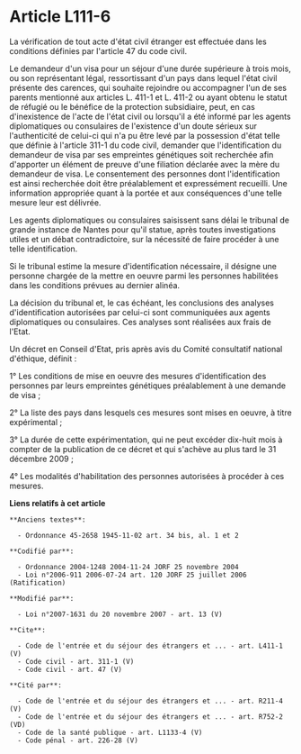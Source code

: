 # Article L111-6

La vérification de tout acte d'état civil étranger est effectuée dans les conditions définies par l'article 47 du code
civil. 

Le demandeur d'un visa pour un séjour d'une durée supérieure à trois mois, ou son représentant légal, ressortissant d'un pays
dans lequel l'état civil présente des carences, qui souhaite rejoindre ou accompagner l'un de ses parents mentionné aux
articles L. 411-1 et L. 411-2 ou ayant obtenu le statut de réfugié ou le bénéfice de la protection subsidiaire, peut, en cas
d'inexistence de l'acte de l'état civil ou lorsqu'il a été informé par les agents diplomatiques ou consulaires de l'existence
d'un doute sérieux sur l'authenticité de celui-ci qui n'a pu être levé par la possession d'état telle que définie à l'article
311-1 du code civil, demander que l'identification du demandeur de visa par ses empreintes génétiques soit recherchée afin
d'apporter un élément de preuve d'une filiation déclarée avec la mère du demandeur de visa. Le consentement des personnes
dont l'identification est ainsi recherchée doit être préalablement et expressément recueilli. Une information appropriée
quant à la portée et aux conséquences d'une telle mesure leur est délivrée. 

Les agents diplomatiques ou consulaires saisissent sans délai le tribunal de grande instance de Nantes pour qu'il statue,
après toutes investigations utiles et un débat contradictoire, sur la nécessité de faire procéder à une telle
identification. 

Si le tribunal estime la mesure d'identification nécessaire, il désigne une personne chargée de la mettre en oeuvre parmi les
personnes habilitées dans les conditions prévues au dernier alinéa. 

La décision du tribunal et, le cas échéant, les conclusions des analyses d'identification autorisées par celui-ci sont
communiquées aux agents diplomatiques ou consulaires. Ces analyses sont réalisées aux frais de l'Etat. 

Un décret en Conseil d'Etat, pris après avis du Comité consultatif national d'éthique, définit : 

1° Les conditions de mise en oeuvre des mesures d'identification des personnes par leurs empreintes génétiques préalablement
à une demande de visa ; 

2° La liste des pays dans lesquels ces mesures sont mises en oeuvre, à titre expérimental ; 

3° La durée de cette expérimentation, qui ne peut excéder dix-huit mois à compter de la publication de ce décret et qui
s'achève au plus tard le 31 décembre 2009 ; 

4° Les modalités d'habilitation des personnes autorisées à procéder à ces mesures.

**Liens relatifs à cet article**

	**Anciens textes**:

	  - Ordonnance 45-2658 1945-11-02 art. 34 bis, al. 1 et 2

	**Codifié par**:

	  - Ordonnance 2004-1248 2004-11-24 JORF 25 novembre 2004
	  - Loi n°2006-911 2006-07-24 art. 120 JORF 25 juillet 2006 (Ratification)

	**Modifié par**:

	  - Loi n°2007-1631 du 20 novembre 2007 - art. 13 (V)

	**Cite**:

	  - Code de l'entrée et du séjour des étrangers et ... - art. L411-1 (V)
	  - Code civil - art. 311-1 (V)
	  - Code civil - art. 47 (V)

	**Cité par**:

	  - Code de l'entrée et du séjour des étrangers et ... - art. R211-4 (V)
	  - Code de l'entrée et du séjour des étrangers et ... - art. R752-2 (VD)
	  - Code de la santé publique - art. L1133-4 (V)
	  - Code pénal - art. 226-28 (V)
